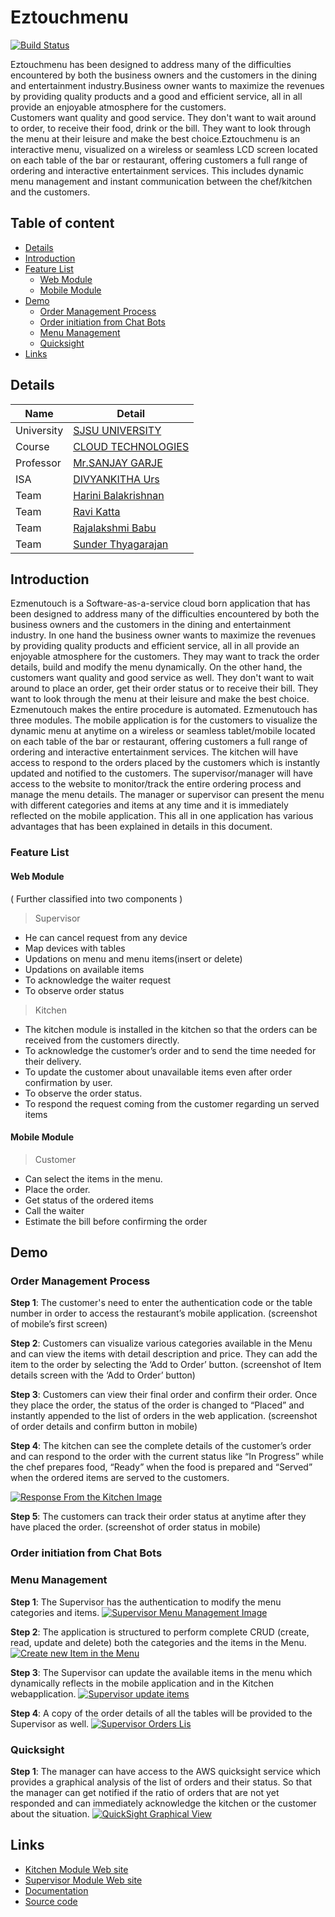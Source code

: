 Eztouchmenu
==================
[![Build Status](https://travis-ci.org/lil-boat/playtest-set-game.svg?branch=development)](http://54.183.149.36:8080/job/ezmenutouch/)

Eztouchmenu has been designed to address many of the difficulties encountered by both the business owners and the customers  in the dining and entertainment industry.Business owner wants to maximize the revenues by providing quality products and a good and efficient service, all in all provide an enjoyable atmosphere for the customers.  
Customers want quality and good service. They don't want to wait around to order, to receive their food, drink or the bill. They want to look through the menu at their leisure and make the best choice.Eztouchmenu is an interactive menu, visualized on a wireless or seamless LCD screen located on each table of the bar or restaurant, offering customers a full range of ordering and interactive entertainment services. This includes dynamic menu management and instant communication between the chef/kitchen and the customers. 


## Table of content

- [Details](#details)
- [Introduction](#introduction)
- [Feature List](#feature-list)
    - [Web Module](#web-module)
    - [Mobile Module](#mobile-module)
- [Demo](#demo)
    - [Order Management Process](#order-management-process)
    - [Order initiation from Chat Bots](#order-initiation-from-chat-bots)
    - [Menu Management](#menu-management)
    - [Quicksight](#quicksight)
- [Links](#links)

## Details

|Name | Detail|
|---|---|
| University | [SJSU UNIVERSITY]( http://www.sjsu.edu/) |
| Course | [CLOUD TECHNOLOGIES](info.sjsu.edu/web-dbgen/catalog/courses/CMPE281.html)|
|Professor| [Mr.SANJAY GARJE](https://www.linkedin.com/in/sanjaygarje/) |
|ISA|[DIVYANKITHA Urs](https://www.linkedin.com/in/divyankithaurs/) |
|Team | [Harini Balakrishnan](https://www.linkedin.com/in/harini-balakrishnan/) 
|Team | [Ravi Katta](https://www.linkedin.com/in/harini-balakrishnan/)  
|Team | [Rajalakshmi Babu](https://www.linkedin.com/in/harini-balakrishnan/) 
|Team | [Sunder Thyagarajan](https://www.linkedin.com/in/harini-balakrishnan/)

## Introduction
Ezmenutouch is a Software-as-a-service cloud born application that has been designed to address many of the difficulties encountered by both the business owners and the customers in the dining and entertainment industry. In one hand the business owner wants to maximize the revenues by providing quality products and efficient service, all in all provide an enjoyable atmosphere for the customers. They may want to track the order details, build  and modify the menu dynamically. On the other hand, the customers want quality and good service as well. They don't want to wait around to place an order, get their order status or to receive their bill. They want to look through the menu at their leisure and make the best choice. 
Ezmenutouch makes the entire procedure is automated. Ezmenutouch has three modules. The mobile application is for the customers to visualize the dynamic menu at anytime on a wireless or seamless tablet/mobile located on each table of the bar or restaurant, offering customers a full range of ordering and interactive entertainment services. The kitchen will have access to respond to the orders placed by the customers which is instantly updated and notified to the customers. The supervisor/manager will have access to the website to monitor/track the entire ordering process and manage the menu details. The manager or supervisor can present the menu with different categories and items at any time and it is immediately reflected on the mobile application. This all in one application has various advantages that has been explained in details in this document. 

### Feature List
#### Web Module  
( Further classified into two  components )       
> Supervisor            
- He can cancel request from any  device
- Map devices with tables
- Updations on menu and menu items(insert or delete) 
- Updations on available items
- To acknowledge the waiter request
- To observe order status

> Kitchen
- The kitchen module is installed in the kitchen so that the orders can be received from  the  customers directly.
- To acknowledge the customer’s order and to send the time needed for their delivery.
- To update the customer about unavailable items even after order confirmation by user.
- To observe the order status.
- To respond the request coming from the customer regarding un served items      

#### Mobile Module 
> Customer
- Can select the items in the menu.
- Place the order.
- Get status of the ordered items
- Call the waiter
- Estimate the bill before confirming the order

## Demo
### Order Management Process
**Step 1**: The customer's need to enter the authentication code or the table number in order to access the restaurant’s mobile application. 
(screenshot of mobile’s first screen) 

**Step 2**: Customers can visualize various categories available in the Menu and can view the items with detail description and price. They can add the item to the order by selecting the ‘Add to Order’ button. 
(screenshot of Item details screen with the ‘Add to Order’ button)

**Step 3**: Customers can view their final order and confirm their order. Once they place the order, the status of the order is changed to “Placed” and instantly appended to the list of orders in the web application. 
(screenshot of order details and confirm button in mobile)

**Step 4**: The kitchen can see the complete details of the customer’s order and can respond to the order with the current status like “In Progress” while the chef prepares food, “Ready” when the food is prepared and “Served” when the ordered items are served to the customers.

[![Response From the Kitchen Image](https://i.imgur.com/yl5uBws.png)](http://ezmenutouch.potobooth.com/)

**Step 5**: The customers can track their order status at anytime after they have placed the order. 
(screenshot of order status in mobile)

### Order initiation from Chat Bots

### Menu Management
**Step 1**: The Supervisor has the authentication to modify the menu categories and items. 
[![Supervisor Menu Management Image](https://i.imgur.com/GTivxxC.png)](http://ezmenutouch.potobooth.com/)

**Step 2**: The application is structured to perform complete CRUD (create, read, update and delete) both the categories and the items in the Menu. 
[![Create new Item in the Menu](https://i.imgur.com/fDBJuql.png)](http://ezmenutouch.potobooth.com/)

**Step 3**: The Supervisor can update the available items in the menu which dynamically reflects in the mobile application and in the Kitchen webapplication. 
[![Supervisor update items](https://i.imgur.com/LYCINnt.png)](http://ezmenutouch.potobooth.com/)

**Step 4**: A copy of the order details of all the tables will be provided to the Supervisor as well.
[![Supervisor Orders Lis](https://i.imgur.com/W66IIb7.png)](http://ezmenutouch.potobooth.com/)

### Quicksight

**Step 1**: The manager can have access to the AWS quicksight service which provides a graphical analysis of the list of orders and their status. So that the manager can get notified if the ratio of orders that are not yet responded and can immediately acknowledge the kitchen or the customer about the situation. 
[![QuickSight Graphical View](https://i.imgur.com/mcq4Yhl.png)](https://us-east-1.quicksight.aws.amazon.com)

## Links

* [Kitchen Module Web site](http://ezmenutouch.potobooth.com/)
* [Supervisor Module Web site](http://ezmenutouch.com/)
* [Documentation](https://github.com/CMPE281Cloud/eztouchmenu/master/README.md)
* [Source code](https://github.com/CMPE281Cloud/eztouchmenu)

